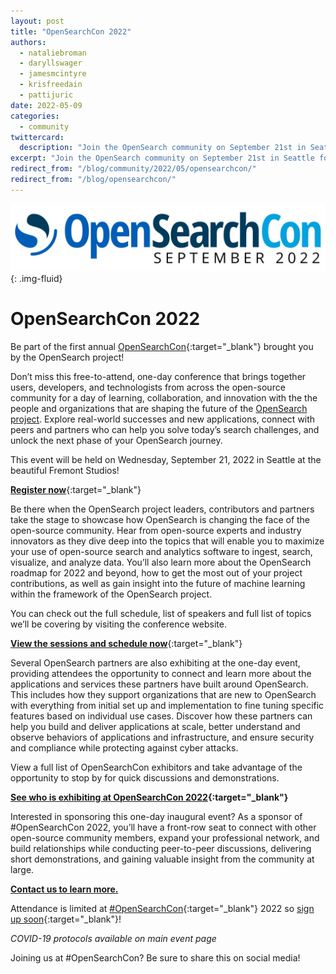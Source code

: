 ```yaml
---
layout: post
title: "OpenSearchCon 2022"
authors:
  - nataliebroman
  - daryllswager
  - jamesmcintyre
  - krisfreedain
  - pattijuric
date: 2022-05-09
categories:
  - community
twittercard:
  description: "Join the OpenSearch community on September 21st in Seattle for #OpenSearchCon! Connect with peers and partners who can help you solve today’s search challenges and unlock the next phase of your OpenSearch journey."
excerpt: "Join the OpenSearch community on September 21st in Seattle for #OpenSearchCon!"
redirect_from: "/blog/community/2022/05/opensearchcon/"
redirect_from: "/blog/opensearchcon/"
---
```


![OpenSearchCon](/assets/media/blog-images/2022-05-09-opensearchcon/opensearchcon.jpg){: .img-fluid}

# OpenSearchCon 2022

Be part of the first annual [OpenSearchCon](https://opensearchcon.splashthat.com/){:target="_blank"} brought you by the OpenSearch project!

Don’t miss this free-to-attend, one-day conference that brings together users, developers, and technologists from across the open-source community for a day of learning, collaboration, and innovation with the the people and organizations that are shaping the future of the [OpenSearch project](https://opensearch.org/). Explore real-world successes and new applications, connect with peers and partners who can help you solve today’s search challenges, and unlock the next phase of your OpenSearch journey.

This event will be held on Wednesday, September 21, 2022 in Seattle at the beautiful Fremont Studios!

[**Register now**](https://opensearchcon.splashthat.com/){:target="_blank"}

Be there when the OpenSearch project leaders, contributors and partners take the stage to showcase how OpenSearch is changing the face of the open-source community. Hear from open-source experts and industry innovators as they dive deep into the topics that will enable you to maximize your use of open-source search and analytics software to ingest, search, visualize, and analyze data. You’ll also learn more about the OpenSearch roadmap for 2022 and beyond, how to get the most out of your project contributions, as well as gain insight into the future of machine learning within the framework of the OpenSearch project. 

You can check out the full schedule, list of speakers and full list of topics we’ll be covering by visiting the conference website.

[**View the sessions and schedule now**](https://opensearchcon.splashthat.com/){:target="_blank"}

Several OpenSearch partners are also exhibiting at the one-day event, providing attendees the opportunity to connect and learn more about the applications and services these partners have built around OpenSearch. This includes how they support organizations that are new to OpenSearch with everything from initial set up and implementation to fine tuning specific features based on individual use cases. Discover how these partners can help you build and deliver applications at scale, better understand and observe behaviors of applications and infrastructure, and ensure security and compliance while protecting against cyber attacks. 

View a full list of OpenSearchCon exhibitors and take advantage of the opportunity to stop by for quick discussions and demonstrations.

**[See who is exhibiting at OpenSearchCon 2022](https://opensearchcon.splashthat.com/#g-454225293){:target="_blank"}**

Interested in sponsoring this one-day inaugural event? As a sponsor of #OpenSearchCon 2022, you’ll have a front-row seat to connect with other open-source community members, expand your professional network, and build relationships while conducting peer-to-peer discussions, delivering short demonstrations, and gaining valuable insight from the community at large.

[**Contact us to learn more.**](mailto:opensearchcon@amazon.com)

Attendance is limited at [#OpenSearchCon](https://twitter.com/search?q=%23OpenSearchCon&src=typed_query&f=live){:target="_blank"} 2022 so [sign up soon](https://opensearchcon.splashthat.com/){:target="_blank"}!


*COVID-19 protocols available on main event page*


Joining us at #OpenSearchCon? Be sure to share this on social media!
